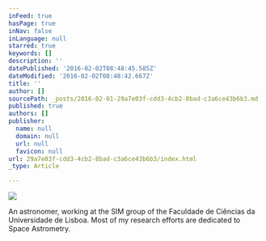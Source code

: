 ```yaml
---
inFeed: true
hasPage: true
inNav: false
inLanguage: null
starred: true
keywords: []
description: ''
datePublished: '2016-02-02T08:48:45.585Z'
dateModified: '2016-02-02T08:48:42.667Z'
title: ''
author: []
sourcePath: _posts/2016-02-01-29a7e03f-cdd3-4cb2-8bad-c3a6ce43b6b3.md
published: true
authors: []
publisher:
  name: null
  domain: null
  url: null
  favicon: null
url: 29a7e03f-cdd3-4cb2-8bad-c3a6ce43b6b3/index.html
_type: Article

---
```

![](https://the-grid-user-content.s3-us-west-2.amazonaws.com/f68e3840-5216-4a4a-9ba8-de31128ef1cb.JPG)

An astronomer, working at the SIM group of the Faculdade de Ciências da Universidade de Lisboa. Most of my research efforts are dedicated to Space Astrometry.